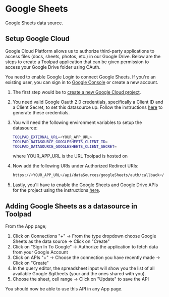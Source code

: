 # Google Sheets

<p class="description">Google Sheets data source.</p>

## Setup Google Cloud

Google Cloud Platform allows us to authorize third-party applications to access files (docs, sheets, photos, etc.) in our Google Drive.
Below are the steps to create a Toolpad application that can be given permission to access your Google Drive folder using OAuth.

You need to enable Google Login to connect Google Sheets. If you're an existing user, you can sign in to [Google Console](https://cloud.google.com/) or create a new account.

1. The first step would be to [create a new Google Cloud project](https://cloud.google.com/resource-manager/docs/creating-managing-projects#creating_a_project).

2. You need valid Google Oauth 2.0 credentials, specifically a Client ID and a Client Secret, to set
   this datasource up. Follow the instructions [here](https://developers.google.com/identity/protocols/oauth2/web-server#creatingcred) to generate these credentials.

3. You will need the following environment variables to setup the datasource:

   ```sh
   TOOLPAD_EXTERNAL_URL=<YOUR_APP_URL>
   TOOLPAD_DATASOURCE_GOOGLESHEETS_CLIENT_ID=
   TOOLPAD_DATASOURCE_GOOGLESHEETS_CLIENT_SECRET=
   ```

   where YOUR_APP_URL is the URL Toolpad is hosted on

4. Now add the following URIs under Authorized Redirect URIs:
   ```sh
   https://<YOUR_APP_URL>/api/dataSources/googleSheets/auth/callback</YOUR_APP_URL>
   ```
5. Lastly, you'll have to enable the Google Sheets and Google Drive APIs for the project using the instructions [here](https://developers.google.com/identity/protocols/oauth2/web-server#enable-apis).

## Adding Google Sheets as a datasource in Toolpad

From the App page;

1. Click on Connections "+" → From the type dropdown choose Google Sheets as the data source → Click on "Create"
2. Click on "Sign In To Google" → Authorize the application to fetch data from your Google Account
3. Click on APIs "+" → Choose the connection you have recently made → Click on "Create"
4. In the query editor, the spreadsheet input will show you the list of all available Google Sgitheets (your and the ones shared with you).
5. Choose the sheet, cell range → Click on "Update" to save the API

You should now be able to use this API in any App page.
